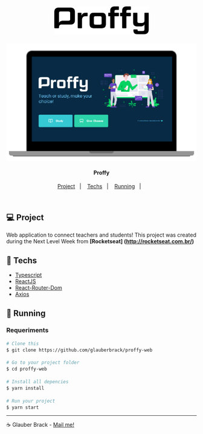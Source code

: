 
<h1 align="center">
    <img alt="proffy" title="#proffy" src=".github/logo.svg" width="250px" />
</h1>

<img alt="proffy" title="#proffy" src=".github/web.png" width="550px" />

<h4 align="center">
  Proffy
</h4>

<p align="center">
  <a href="#-project">Project</a>&nbsp;&nbsp;&nbsp;|&nbsp;&nbsp;&nbsp;
  <a href="#rocket-techs">Techs</a>&nbsp;&nbsp;&nbsp;|&nbsp;&nbsp;&nbsp;
  <a href="#rocket-Running">Running</a>&nbsp;&nbsp;&nbsp;|&nbsp;&nbsp;&nbsp;
</p>
<br>

## 💻 Project

 Web application to connect teachers and students! This project was created during the Next Level Week from **[Rocketseat] (http://rocketseat.com.br/)** 


## :rocket: Techs

- [Typescript](https://www.typescriptlang.org/)
- [ReactJS](https://reactjs.org/)
- [React-Router-Dom](https://reactrouter.com/web/guides/quick-start)
- [Axios](https://github.com/axios/axios)


## :notebook: Running

### Requeriments

```bash
# Clone this
$ git clone https://github.com/glauberbrack/proffy-web

# Go to your project folder
$ cd proffy-web

# Install all depencies
$ yarn install

# Run your project
$ yarn start
```

---

☕ Glauber Brack - <a href="mailto:glauber@brack.com.br?Subject=Hello%20you">Mail me!</a> 